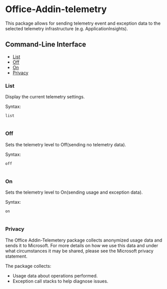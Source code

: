 # Office-Addin-telemetry
This package allows for sending telemetry event and exception data to the selected telemetry infrastructure (e.g. ApplicationInsights).


## Command-Line Interface
* [List](#List)
* [Off](#Off)
* [On](#On)
* [Privacy](#Privacy)

### List
Display the current telemetry settings.

Syntax:

`list`

#

### Off
Sets the telemetry level to Off(sending no telemetry data).

Syntax:

`off`

#

### On
Sets the telemetry level to On(sending usage and exception data).

Syntax:

`on`

#

### Privacy
The Office Addin-Telemetery package collects anonymized usage data and sends it to Microsoft. For more details on how we use this data and under what circumstances it may be shared, 
please see the Microsoft privacy statement.

The package collects:
* Usage data about operations performed.
* Exception call stacks to help diagnose issues.